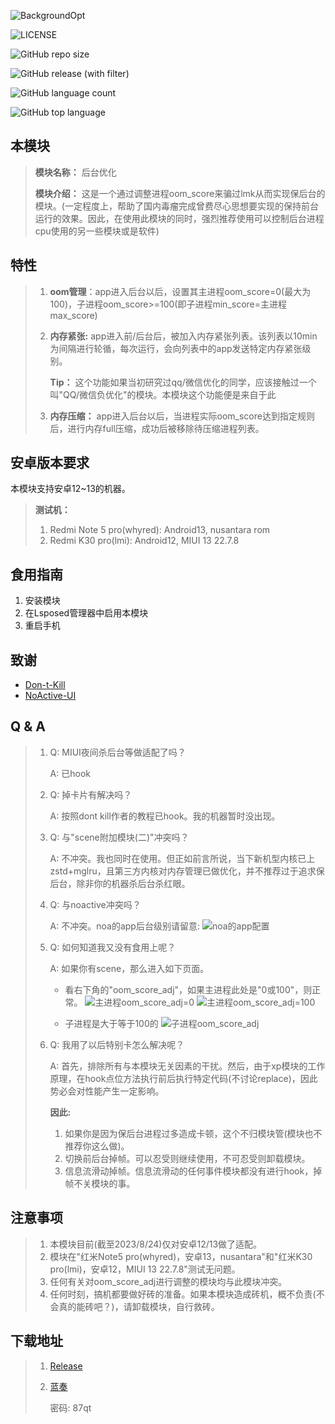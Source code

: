 ![BackgroundOpt](https://socialify.git.ci/XingC123/BackgroundOpt/image?description=1&language=1&name=1&owner=1&theme=Light)



![LICENSE](https://img.shields.io/github/license/XingC123/BackgroundOpt)

![GitHub repo size](https://img.shields.io/github/repo-size/XingC123/BackgroundOpt)

![GitHub release (with filter)](https://img.shields.io/github/v/release/XingC123/BackgroundOpt)

![GitHub language count](https://img.shields.io/github/languages/count/XingC123/BackgroundOpt)

![GitHub top language](https://img.shields.io/github/languages/top/XingC123/BackgroundOpt)



## 本模块

> **模块名称：** 后台优化
>
> **模块介绍：** 这是一个通过调整进程oom_score来骗过lmk从而实现保后台的模块。(一定程度上，帮助了国内毒瘤完成曾费尽心思想要实现的保持前台运行的效果。因此，在使用此模块的同时，强烈推荐使用可以控制后台进程cpu使用的另一些模块或是软件)



## 特性

> 1. **oom管理**：app进入后台以后，设置其主进程oom_score=0(最大为100)，子进程oom_score>=100(即子进程min_score=主进程max_score)
>
> 2. **内存紧张:** app进入前/后台后，被加入内存紧张列表。该列表以10min为间隔进行轮循，每次运行，会向列表中的app发送特定内存紧张级别。
>
>    **Tip：** 这个功能如果当初研究过qq/微信优化的同学，应该接触过一个叫"QQ/微信负优化"的模块。本模块这个功能便是来自于此
>
> 3. **内存压缩：** app进入后台以后，当进程实际oom_score达到指定规则后，进行内存full压缩，成功后被移除待压缩进程列表。



## 安卓版本要求

本模块支持安卓12~13的机器。

> **测试机：**
>
> 1. Redmi Note 5 pro(whyred): Android13, nusantara rom
> 2. Redmi K30 pro(lmi): Android12, MIUI 13 22.7.8



## 食用指南

1. 安装模块
2. 在Lsposed管理器中启用本模块
3. 重启手机



## 致谢

- [Don-t-Kill](https://github.com/UISSD/Don-t-Kill)
- [NoActive-UI](https://github.com/myflavor/NoActive-UI)



## Q & A

> 1. Q: MIUI夜间杀后台等做适配了吗？
>
>    A: 已hook
>
> 2. Q: 掉卡片有解决吗？
>
>    A: 按照dont kill作者的教程已hook。我的机器暂时没出现。
>
> 3. Q: 与"scene附加模块(二)"冲突吗？
>
>    A: 不冲突。我也同时在使用。但正如前言所说，当下新机型内核已上zstd+mglru，且第三方内核对内存管理已做优化，并不推荐过于追求保后台，除非你的机器杀后台杀红眼。
>
> 4. Q: 与noactive冲突吗？
>
>    A: 不冲突。noa的app后台级别请留意: 
>![noa的app配置](https://github.com/XingC123/BackgroundOpt/assets/59412916/7720379b-14c5-4825-8ff1-e6d58c309603)
>
> 5. Q: 如何知道我又没有食用上呢？
>
>    A: 如果你有scene，那么进入如下页面。
>
>    - 看右下角的"oom_score_adj"，如果主进程此处是"0或100"，则正常。
>![主进程oom_score_adj=0](https://github.com/XingC123/BackgroundOpt/assets/59412916/a7fe42fa-d510-4c8c-b07e-fb6d4865a068)
>![主进程oom_score_adj=100](https://github.com/XingC123/BackgroundOpt/assets/59412916/ee2904bc-228f-4178-9f73-64b6f6b55efe)
>
>    - 子进程是大于等于100的
>![子进程oom_score_adj](https://github.com/XingC123/BackgroundOpt/assets/59412916/6e33d5eb-f755-447f-b68b-bf8b2048640d)
>
> 6. Q: 我用了以后特别卡怎么解决呢？
>
>    A: 首先，排除所有与本模块无关因素的干扰。然后，由于xp模块的工作原理，在hook点位方法执行前后执行特定代码(不讨论replace)，因此势必会对性能产生一定影响。
>
>    **因此:** 
>
>    1. 如果你是因为保后台进程过多造成卡顿，这个不归模块管(模块也不推荐你这么做)。
>    2. 切换前后台掉帧。可以忍受则继续使用，不可忍受则卸载模块。
>    3. 信息流滑动掉帧。信息流滑动的任何事件模块都没有进行hook，掉帧不关模块的事。



## 注意事项

> 1. 本模块目前(截至2023/8/24)仅对安卓12/13做了适配。
> 2. 模块在"红米Note5 pro(whyred)，安卓13，nusantara"和"红米K30 pro(lmi)，安卓12，MIUI 13 22.7.8"测试无问题。
> 3. 任何有关对oom_score_adj进行调整的模块均与此模块冲突。
> 4. 任何时刻，搞机都要做好砖的准备。如果本模块造成砖机，概不负责(不会真的能砖吧？)，请卸载模块，自行救砖。



## 下载地址

> 1. [Release](https://github.com/XingC123/BackgroundOpt/releases)
>
> 2. [蓝奏](https://wwok.lanzoub.com/b0fb3n5cf)
>
>    密码: 87qt
